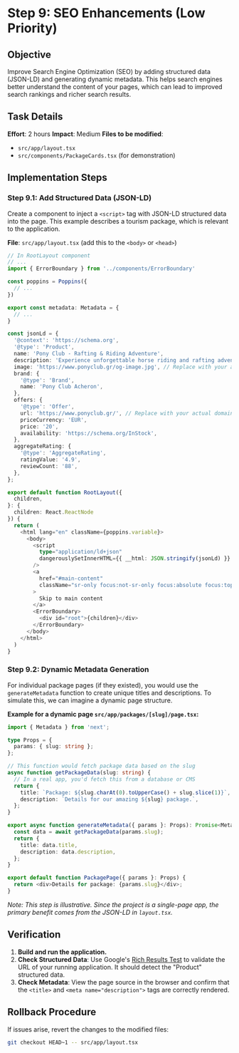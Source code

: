 # Step 9: SEO Enhancements (Low Priority)

## Objective
Improve Search Engine Optimization (SEO) by adding structured data (JSON-LD) and generating dynamic metadata. This helps search engines better understand the content of your pages, which can lead to improved search rankings and richer search results.


## Task Details
**Effort**: 2 hours
**Impact**: Medium
**Files to be modified**:
- `src/app/layout.tsx`
- `src/components/PackageCards.tsx` (for demonstration)

## Implementation Steps

### Step 9.1: Add Structured Data (JSON-LD)

Create a component to inject a `<script>` tag with JSON-LD structured data into the page. This example describes a tourism package, which is relevant to the application.

**File**: `src/app/layout.tsx` (add this to the `<body>` or `<head>`)
```typescript
// In RootLayout component
// ...
import { ErrorBoundary } from '../components/ErrorBoundary'

const poppins = Poppins({
  // ...
})

export const metadata: Metadata = {
  // ...
}

const jsonLd = {
  '@context': 'https://schema.org',
  '@type': 'Product',
  name: 'Pony Club - Rafting & Riding Adventure',
  description: 'Experience unforgettable horse riding and rafting adventures at Acheron River, Greece.',
  image: 'https://www.ponyclub.gr/og-image.jpg', // Replace with your actual domain
  brand: {
    '@type': 'Brand',
    name: 'Pony Club Acheron',
  },
  offers: {
    '@type': 'Offer',
    url: 'https://www.ponyclub.gr/', // Replace with your actual domain
    priceCurrency: 'EUR',
    price: '20',
    availability: 'https://schema.org/InStock',
  },
  aggregateRating: {
    '@type': 'AggregateRating',
    ratingValue: '4.9',
    reviewCount: '88',
  },
};

export default function RootLayout({
  children,
}: {
  children: React.ReactNode
}) {
  return (
    <html lang="en" className={poppins.variable}>
      <body>
        <script
          type="application/ld+json"
          dangerouslySetInnerHTML={{ __html: JSON.stringify(jsonLd) }}
        />
        <a
          href="#main-content"
          className="sr-only focus:not-sr-only focus:absolute focus:top-4 focus:left-4 bg-[#5a6f5a] text-white px-4 py-2 rounded-lg z-50 focus:outline-none focus:ring-2 focus:ring-white"
        >
          Skip to main content
        </a>
        <ErrorBoundary>
          <div id="root">{children}</div>
        </ErrorBoundary>
      </body>
    </html>
  )
}
```

### Step 9.2: Dynamic Metadata Generation

For individual package pages (if they existed), you would use the `generateMetadata` function to create unique titles and descriptions. To simulate this, we can imagine a dynamic page structure.

**Example for a dynamic page `src/app/packages/[slug]/page.tsx`:**
```typescript
import { Metadata } from 'next';

type Props = {
  params: { slug: string };
};

// This function would fetch package data based on the slug
async function getPackageData(slug: string) {
  // In a real app, you'd fetch this from a database or CMS
  return {
    title: `Package: ${slug.charAt(0).toUpperCase() + slug.slice(1)}`,
    description: `Details for our amazing ${slug} package.`,
  };
}

export async function generateMetadata({ params }: Props): Promise<Metadata> {
  const data = await getPackageData(params.slug);
  return {
    title: data.title,
    description: data.description,
  };
}

export default function PackagePage({ params }: Props) {
  return <div>Details for package: {params.slug}</div>;
}
```
*Note: This step is illustrative. Since the project is a single-page app, the primary benefit comes from the JSON-LD in `layout.tsx`.*

## Verification
1.  **Build and run the application.**
2.  **Check Structured Data**: Use Google's [Rich Results Test](https://search.google.com/test/rich-results) to validate the URL of your running application. It should detect the "Product" structured data.
3.  **Check Metadata**: View the page source in the browser and confirm that the `<title>` and `<meta name="description">` tags are correctly rendered.

## Rollback Procedure
If issues arise, revert the changes to the modified files:
```bash
git checkout HEAD~1 -- src/app/layout.tsx
